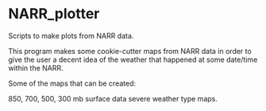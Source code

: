 # NARR_plotter
Scripts to make plots from NARR data.

This program makes some cookie-cutter maps from NARR data in order to give the user a decent idea of the weather that happened at some date/time within the NARR.

Some of the maps that can be created:

850, 700, 500, 300 mb
surface data
severe weather type maps.
